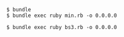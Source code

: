 ```
$ bundle
$ bundle exec ruby min.rb -o 0.0.0.0
```

```
$ bundle exec ruby bs3.rb -o 0.0.0.0
```
